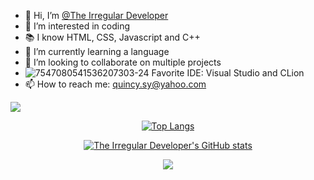 - 👋 Hi, I’m <a href = "https://github.com/The-Irregular-Developer">@The Irregular Developer</a>
- 👀 I’m interested in coding
- 📚 I know HTML, CSS, Javascript and C++
- 🌱 I’m currently learning a language
- 💞️ I’m looking to collaborate on multiple projects
- ![7547080541536207303-24](https://user-images.githubusercontent.com/82714219/115122491-22032e80-9f86-11eb-8c40-67d247574afc.png) Favorite IDE: Visual Studio and CLion
- 📫 How to reach me: quincy.sy@yahoo.com

![](https://komarev.com/ghpvc/?username=The-Irregular-Developer&color=228B22)

<div align="center">
     <tr>
       <td align="center" style="padding=0;width=50%;">
             
[![Top Langs](https://github-readme-stats.vercel.app/api/top-langs/?username=The-Irregular-Developer)](https://github.com/The-Irregular-Developer)
            
[![The Irregular Developer's GitHub stats](https://github-readme-stats.vercel.app/api?username=The-Irregular-Developer)](https://github.com/The-Irregular-Developer)

 </td>
          
 ![](https://i.imgur.com/3tZGcbh.gif)

<!---
The-Irregular-Developer/The-Irregular-Developer is a ✨ special ✨ repository because its `README.md` (this file) appears on your GitHub profile.
You can click the Preview link to take a look at your changes.
--->
